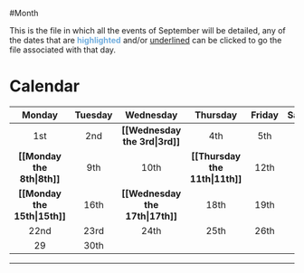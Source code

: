 #Month

This is the file in which all the events of September will be detailed, any of the dates that are <span style="font-weight:bold; color:rgb(112, 173, 222)">highlighted</span> and/or <span style="text-decoration:underline">underlined</span> can be clicked to go the file associated with that day.



# Calendar
|            Monday             | Tuesday |            Wednesday             |            Thursday             | Friday | Saturday | Sunday |
| :---------------------------: | :-----: | :------------------------------: | :-----------------------------: | :----: | :------: | :----: |
|              1st              |   2nd   |  **[[Wednesday the 3rd\|3rd]]**  |               4th               |  5th   |   6th    |  7th   |
|  **[[Monday the 8th\|8th]]**  |   9th   |               10th               | **[[Thursday the 11th\|11th]]** |  12th  |   13th   |  14th  |
| **[[Monday the 15th\|15th]]** |  16th   | **[[Wednesday the 17th\|17th]]** |              18th               |  19th  |   20th   |  21st  |
|             22nd              |  23rd   |               24th               |              25th               |  26th  |   27th   |  28th  |
|              29               |  30th   |                                  |                                 |        |          |        |

****